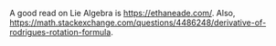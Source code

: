 A good read on Lie Algebra is https://ethaneade.com/. Also, https://math.stackexchange.com/questions/4486248/derivative-of-rodrigues-rotation-formula.
